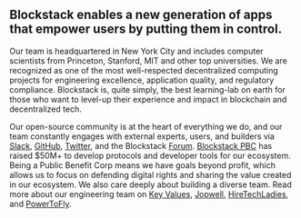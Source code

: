 ## Blockstack enables a new generation of apps that empower users by putting them in control.

Our team is headquartered in New York City and includes computer scientists from Princeton, Stanford, MIT and other top universities. We are recognized as one of the most well-respected decentralized computing projects for engineering excellence, application quality, and regulatory compliance. Blockstack is, quite simply, the best learning-lab on earth for those who want to level-up their experience and impact in blockchain and decentralized tech.

Our open-source community is at the heart of everything we do, and our team constantly engages with external experts, users, and builders via [Slack](https://docs.google.com/a/blockstack.com/forms/d/e/1FAIpQLSed5Mnu0G5ZMJdWs6cTO_8sTJfUVfe1sYL6WFDcD51_XuQkZw/viewform), [GitHub](https://github.com/blockstack), [Twitter](https://twitter.com/blockstack), and the Blockstack [Forum](https://forum.blockstack.org/).
[Blockstack PBC](https://blockstack.org/pbc) has raised $50M+ to develop protocols and developer tools for our ecosystem. Being a Public Benefit Corp means we have goals beyond profit, which allows us to focus on defending digital rights and sharing the value created in our ecosystem. We also care deeply about building a diverse team. Read more about our engineering team on [Key Values](https://www.keyvalues.com/blockstack), [Jopwell](https://www.jopwell.com/partners), [HireTechLadies](https://new.hiretechladies.com/), and [PowerToFly](https://powertofly.com/companies/blockstack).
